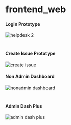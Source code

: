 # frontend_web

#### Login Prototype
![helpdesk 2](https://user-images.githubusercontent.com/13760714/36448293-23edf49a-1655-11e8-98ea-34d514db0e91.gif)
#

#### Create Issue Prototype
![create issue](https://user-images.githubusercontent.com/13760714/37446246-6e7b6ec6-27f2-11e8-9828-5e825c2ebb0f.gif)

#### Non Admin Dashboard
![nonadmin dashboard](https://user-images.githubusercontent.com/13760714/37533155-7645f4fc-2917-11e8-96d0-8aaa57e2a35a.gif)
#

#### Admin Dash Plus 
![admin dash plus](https://user-images.githubusercontent.com/13760714/37533220-9bb82f3e-2917-11e8-8425-1b32d9ad5537.gif)
#
